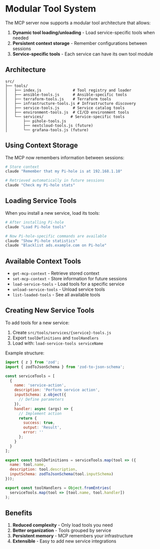 # Modular Tool System

The MCP server now supports a modular tool architecture that allows:

1. **Dynamic tool loading/unloading** - Load service-specific tools when needed
2. **Persistent context storage** - Remember configurations between sessions
3. **Service-specific tools** - Each service can have its own tool module

## Architecture

```
src/
├── tools/
│   ├── index.js              # Tool registry and loader
│   ├── ansible-tools.js      # Ansible-specific tools
│   ├── terraform-tools.js    # Terraform tools
│   ├── infrastructure-tools.js # Infrastructure discovery
│   ├── service-tools.js      # Service catalog tools
│   ├── environment-tools.js  # CI/CD environment tools
│   └── services/            # Service-specific tools
│       ├── pihole-tools.js
│       ├── nextcloud-tools.js (future)
│       └── grafana-tools.js (future)
```

## Using Context Storage

The MCP now remembers information between sessions:

```bash
# Store context
claude "Remember that my Pi-hole is at 192.168.1.10"

# Retrieved automatically in future sessions
claude "Check my Pi-hole stats"
```

## Loading Service Tools

When you install a new service, load its tools:

```bash
# After installing Pi-hole
claude "Load Pi-hole tools"

# Now Pi-hole-specific commands are available
claude "Show Pi-hole statistics"
claude "Blacklist ads.example.com on Pi-hole"
```

## Available Context Tools

- `get-mcp-context` - Retrieve stored context
- `set-mcp-context` - Store information for future sessions
- `load-service-tools` - Load tools for a specific service
- `unload-service-tools` - Unload service tools
- `list-loaded-tools` - See all available tools

## Creating New Service Tools

To add tools for a new service:

1. Create `src/tools/services/{service}-tools.js`
2. Export `toolDefinitions` and `toolHandlers`
3. Load with: `load-service-tools serviceName`

Example structure:

```javascript
import { z } from 'zod';
import { zodToJsonSchema } from 'zod-to-json-schema';

const serviceTools = [
  {
    name: 'service-action',
    description: 'Perform service action',
    inputSchema: z.object({
      // Define parameters
    }),
    handler: async (args) => {
      // Implement action
      return {
        success: true,
        output: 'Result',
        error: ''
      };
    }
  }
];

export const toolDefinitions = serviceTools.map(tool => ({
  name: tool.name,
  description: tool.description,
  inputSchema: zodToJsonSchema(tool.inputSchema)
}));

export const toolHandlers = Object.fromEntries(
  serviceTools.map(tool => [tool.name, tool.handler])
);
```

## Benefits

1. **Reduced complexity** - Only load tools you need
2. **Better organization** - Tools grouped by service
3. **Persistent memory** - MCP remembers your infrastructure
4. **Extensible** - Easy to add new service integrations